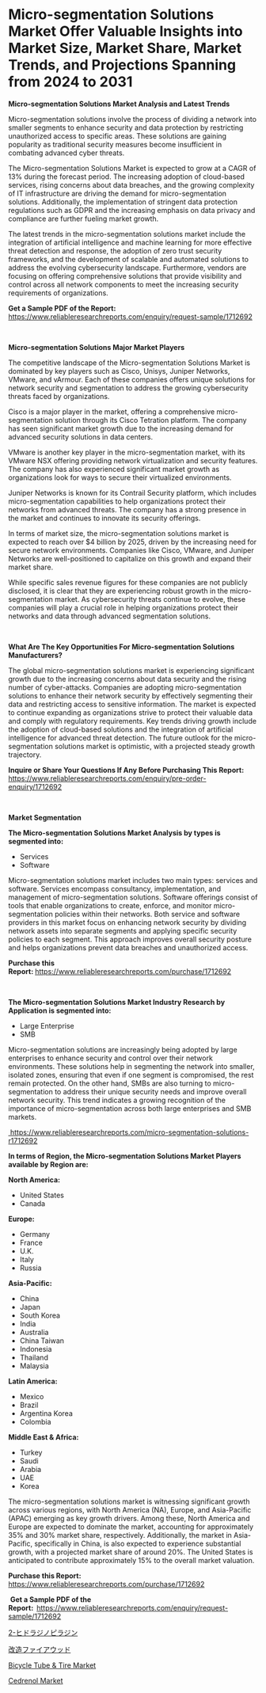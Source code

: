 <p><h1>Micro-segmentation Solutions Market Offer Valuable Insights into Market Size, Market Share, Market Trends, and Projections Spanning from 2024 to 2031</h1></p><p><strong>Micro-segmentation Solutions Market Analysis and Latest Trends</strong></p>
<p><p>Micro-segmentation solutions involve the process of dividing a network into smaller segments to enhance security and data protection by restricting unauthorized access to specific areas. These solutions are gaining popularity as traditional security measures become insufficient in combating advanced cyber threats.</p><p>The Micro-segmentation Solutions Market is expected to grow at a CAGR of 13% during the forecast period. The increasing adoption of cloud-based services, rising concerns about data breaches, and the growing complexity of IT infrastructure are driving the demand for micro-segmentation solutions. Additionally, the implementation of stringent data protection regulations such as GDPR and the increasing emphasis on data privacy and compliance are further fueling market growth.</p><p>The latest trends in the micro-segmentation solutions market include the integration of artificial intelligence and machine learning for more effective threat detection and response, the adoption of zero trust security frameworks, and the development of scalable and automated solutions to address the evolving cybersecurity landscape. Furthermore, vendors are focusing on offering comprehensive solutions that provide visibility and control across all network components to meet the increasing security requirements of organizations.</p></p>
<p><strong>Get a Sample PDF of the Report:&nbsp;</strong> <a href="https://www.reliableresearchreports.com/enquiry/request-sample/1712692">https://www.reliableresearchreports.com/enquiry/request-sample/1712692</a></p>
<p>&nbsp;</p>
<p><strong>Micro-segmentation Solutions Major Market Players</strong></p>
<p><p>The competitive landscape of the Micro-segmentation Solutions Market is dominated by key players such as Cisco, Unisys, Juniper Networks, VMware, and vArmour. Each of these companies offers unique solutions for network security and segmentation to address the growing cybersecurity threats faced by organizations.</p><p>Cisco is a major player in the market, offering a comprehensive micro-segmentation solution through its Cisco Tetration platform. The company has seen significant market growth due to the increasing demand for advanced security solutions in data centers.</p><p>VMware is another key player in the micro-segmentation market, with its VMware NSX offering providing network virtualization and security features. The company has also experienced significant market growth as organizations look for ways to secure their virtualized environments.</p><p>Juniper Networks is known for its Contrail Security platform, which includes micro-segmentation capabilities to help organizations protect their networks from advanced threats. The company has a strong presence in the market and continues to innovate its security offerings.</p><p>In terms of market size, the micro-segmentation solutions market is expected to reach over $4 billion by 2025, driven by the increasing need for secure network environments. Companies like Cisco, VMware, and Juniper Networks are well-positioned to capitalize on this growth and expand their market share.</p><p>While specific sales revenue figures for these companies are not publicly disclosed, it is clear that they are experiencing robust growth in the micro-segmentation market. As cybersecurity threats continue to evolve, these companies will play a crucial role in helping organizations protect their networks and data through advanced segmentation solutions.</p></p>
<p>&nbsp;</p>
<p><strong>What Are The Key Opportunities For Micro-segmentation Solutions Manufacturers?</strong></p>
<p><p>The global micro-segmentation solutions market is experiencing significant growth due to the increasing concerns about data security and the rising number of cyber-attacks. Companies are adopting micro-segmentation solutions to enhance their network security by effectively segmenting their data and restricting access to sensitive information. The market is expected to continue expanding as organizations strive to protect their valuable data and comply with regulatory requirements. Key trends driving growth include the adoption of cloud-based solutions and the integration of artificial intelligence for advanced threat detection. The future outlook for the micro-segmentation solutions market is optimistic, with a projected steady growth trajectory.</p></p>
<p><strong>Inquire or Share Your Questions If Any Before Purchasing This Report:</strong> <a href="https://www.reliableresearchreports.com/enquiry/pre-order-enquiry/1712692">https://www.reliableresearchreports.com/enquiry/pre-order-enquiry/1712692</a></p>
<p>&nbsp;</p>
<p><strong>Market Segmentation</strong></p>
<p><strong>The Micro-segmentation Solutions Market Analysis by types is segmented into:</strong></p>
<p><ul><li>Services</li><li>Software</li></ul></p>
<p><p>Micro-segmentation solutions market includes two main types: services and software. Services encompass consultancy, implementation, and management of micro-segmentation solutions. Software offerings consist of tools that enable organizations to create, enforce, and monitor micro-segmentation policies within their networks. Both service and software providers in this market focus on enhancing network security by dividing network assets into separate segments and applying specific security policies to each segment. This approach improves overall security posture and helps organizations prevent data breaches and unauthorized access.</p></p>
<p><strong>Purchase this Report:&nbsp;</strong><a href="https://www.reliableresearchreports.com/purchase/1712692">https://www.reliableresearchreports.com/purchase/1712692</a></p>
<p>&nbsp;</p>
<p><strong>The Micro-segmentation Solutions Market Industry Research by Application is segmented into:</strong></p>
<p><ul><li>Large Enterprise</li><li>SMB</li></ul></p>
<p><p>Micro-segmentation solutions are increasingly being adopted by large enterprises to enhance security and control over their network environments. These solutions help in segmenting the network into smaller, isolated zones, ensuring that even if one segment is compromised, the rest remain protected. On the other hand, SMBs are also turning to micro-segmentation to address their unique security needs and improve overall network security. This trend indicates a growing recognition of the importance of micro-segmentation across both large enterprises and SMB markets.</p></p>
<p><a href="https://www.reliableresearchreports.com/micro-segmentation-solutions-r1712692">&nbsp;https://www.reliableresearchreports.com/micro-segmentation-solutions-r1712692</a></p>
<p><strong>In terms of Region, the Micro-segmentation Solutions Market Players available by Region are:</strong></p>
<p>
    <p> <strong> North America: </strong>
        <ul>
            <li>United States</li>
            <li>Canada</li>
        </ul>
        </p> 
    <p> <strong> Europe: </strong>
        <ul>
            <li>Germany</li>
            <li>France</li>
            <li>U.K.</li>
            <li>Italy</li>
            <li>Russia</li>
        </ul>
        </p> 
    <p> <strong> Asia-Pacific: </strong>
        <ul>
            <li>China</li>
            <li>Japan</li>
            <li>South Korea</li>
            <li>India</li>
            <li>Australia</li>
            <li>China Taiwan</li>
            <li>Indonesia</li>
            <li>Thailand</li>
            <li>Malaysia</li>
        </ul>
        </p> 
    <p> <strong> Latin America: </strong>
        <ul>
            <li>Mexico</li>
            <li>Brazil</li>
            <li>Argentina Korea</li>
            <li>Colombia</li>
        </ul>
        </p> 
    <p> <strong> Middle East & Africa: </strong>
        <ul>
            <li>Turkey</li>
            <li>Saudi</li>
            <li>Arabia</li>
            <li>UAE</li>
            <li>Korea</li>
        </ul>
    </p>
    </p>
<p><p>The micro-segmentation solutions market is witnessing significant growth across various regions, with North America (NA), Europe, and Asia-Pacific (APAC) emerging as key growth drivers. Among these, North America and Europe are expected to dominate the market, accounting for approximately 35% and 30% market share, respectively. Additionally, the market in Asia-Pacific, specifically in China, is also expected to experience substantial growth, with a projected market share of around 20%. The United States is anticipated to contribute approximately 15% to the overall market valuation.</p></p>
<p><strong>Purchase this Report: </strong><a href="https://www.reliableresearchreports.com/purchase/1712692">https://www.reliableresearchreports.com/purchase/1712692</a></p>
<p>&nbsp;<strong>Get a Sample PDF of the Report:&nbsp;&nbsp;</strong><a href="https://www.reliableresearchreports.com/enquiry/request-sample/1712692">https://www.reliableresearchreports.com/enquiry/request-sample/1712692</a></p>
<p><strong></strong></p>
<p><p><a href="https://github.com/laurenreichert/Market-Research-Report-List-2/blob/main/6905851112540.md">2-ヒドラジノピラジン</a></p><p><a href="https://github.com/RodHoppe07/Market-Research-Report-List-2/blob/main/7492791112541.md">改造ファイアウッド</a></p><p><a href="https://github.com/jerrycopelandthomaswsqd8q/Market-Research-Report-List-3/blob/main/bicycle-tube-tire-market.md">Bicycle Tube & Tire Market</a></p><p><a href="https://github.com/yoshih12/Market-Research-Report-List-3/blob/main/cedrenol-market.md">Cedrenol Market</a></p></p>